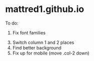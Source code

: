 # mattred1.github.io
To do:
  1. Fix font families
  <!-- 2. Fix margins for boxes -->
  3. Switch column 1 and 2 places
  4. Find better background
  5. Fix up for mobile (move .col-2 down)
